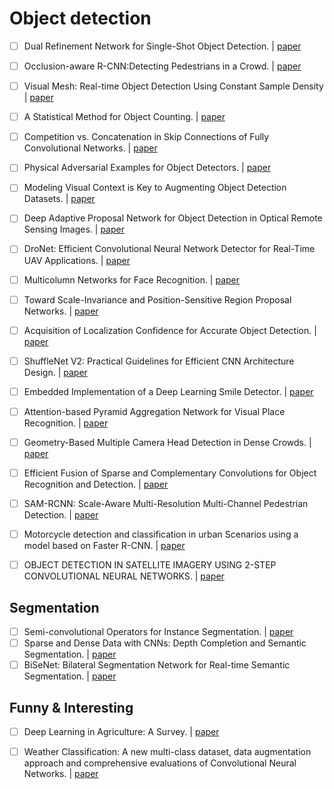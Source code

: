 # Object detection

- [ ] Dual Refinement Network for Single-Shot Object Detection. | [paper](https://arxiv.org/pdf/1807.08638.pdf)
- [ ] Occlusion-aware R-CNN:Detecting Pedestrians in a Crowd. | [paper](https://arxiv.org/pdf/1807.08407.pdf)
- [ ] Visual Mesh: Real-time Object Detection Using Constant Sample Density | [paper](https://arxiv.org/pdf/1807.08405.pdf)
- [ ] A Statistical Method for Object Counting. | [paper](https://arxiv.org/ftp/arxiv/papers/1807/1807.08335.pdf)
- [ ] Competition vs. Concatenation in Skip Connections of Fully Convolutional Networks. | [paper](https://arxiv.org/pdf/1807.07803.pdf)
- [ ] Physical Adversarial Examples for Object Detectors. | [paper](https://arxiv.org/pdf/1807.07769.pdf)
- [ ] Modeling Visual Context is Key to Augmenting Object Detection Datasets. | [paper](https://arxiv.org/pdf/1807.07428.pdf)
- [ ] Deep Adaptive Proposal Network for Object Detection in Optical Remote Sensing Images. | [paper](https://arxiv.org/pdf/1807.07327.pdf)
- [ ] DroNet: Efficient Convolutional Neural Network Detector for Real-Time UAV Applications. | [paper](https://arxiv.org/pdf/1807.06789.pdf)
- [ ] Multicolumn Networks for Face Recognition. | [paper](https://arxiv.org/pdf/1807.09192.pdf) 
- [ ] Toward Scale-Invariance and Position-Sensitive Region Proposal Networks. | [paper](https://arxiv.org/pdf/1807.09528.pdf)
- [ ] Acquisition of Localization Confidence for Accurate Object Detection. | [paper](https://arxiv.org/pdf/1807.11590.pdf)
- [ ] ShuffleNet V2: Practical Guidelines for Efficient CNN Architecture Design. | [paper](https://arxiv.org/pdf/1807.11164.pdf)
- [ ] Embedded Implementation of a Deep Learning Smile Detector. | [paper](https://arxiv.org/pdf/1807.10570.pdf)
- [ ] Attention-based Pyramid Aggregation Network for Visual Place Recognition. | [paper](https://arxiv.org/pdf/1808.00288.pdf)
- [ ] Geometry-Based Multiple Camera Head Detection in Dense Crowds. | [paper](https://arxiv.org/pdf/1808.00856.pdf)
- [ ] Efficient Fusion of Sparse and Complementary Convolutions for Object Recognition and Detection. | [paper](https://arxiv.org/pdf/1808.02167.pdf)
- [ ] SAM-RCNN: Scale-Aware Multi-Resolution Multi-Channel Pedestrian Detection. | [paper](https://arxiv.org/pdf/1808.02246.pdf)
- [ ] Motorcycle detection and classification in urban Scenarios using a model based on Faster R-CNN. | [paper](https://arxiv.org/ftp/arxiv/papers/1808/1808.02299.pdf)
- [ ] OBJECT DETECTION IN SATELLITE IMAGERY USING 2-STEP CONVOLUTIONAL NEURAL NETWORKS. | [paper](https://arxiv.org/pdf/1808.02996.pdf)


## Segmentation

- [ ] Semi-convolutional Operators for Instance Segmentation. | [paper](https://arxiv.org/pdf/1807.10712.pdf)
- [ ] Sparse and Dense Data with CNNs: Depth Completion and Semantic Segmentation. | [paper](https://arxiv.org/pdf/1808.00769.pdf)
- [ ] BiSeNet: Bilateral Segmentation Network for Real-time Semantic Segmentation. | [paper](https://arxiv.org/pdf/1808.00897.pdf)

## Funny & Interesting

- [ ] Deep Learning in Agriculture: A Survey. | [paper](https://arxiv.org/ftp/arxiv/papers/1807/1807.11809.pdf)
- [ ] Weather Classification: A new multi-class dataset, data augmentation approach and comprehensive evaluations of Convolutional Neural Networks. | [paper](https://arxiv.org/pdf/1808.00588.pdf)

